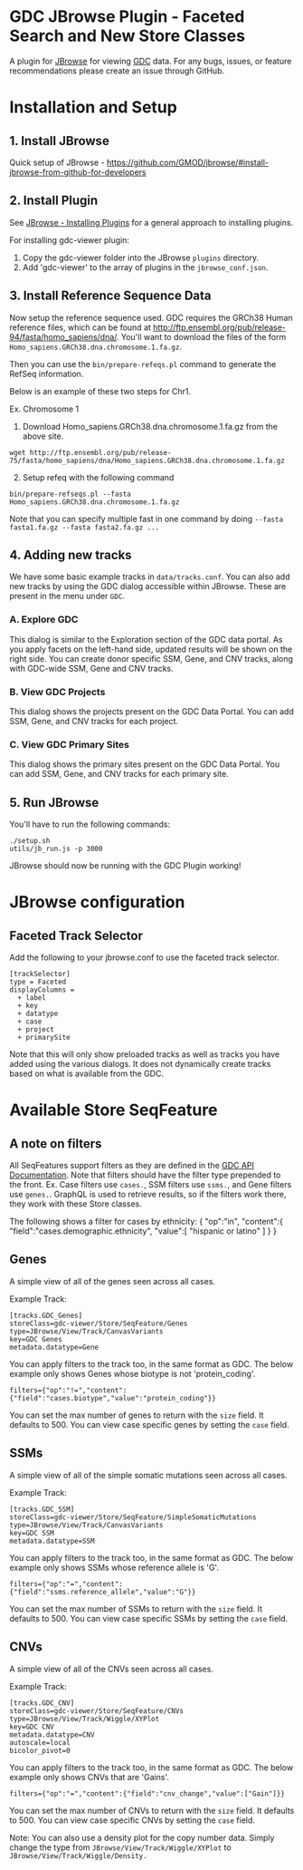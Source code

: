 # GDC JBrowse Plugin - Faceted Search and New Store Classes
A plugin for [JBrowse](https://jbrowse.org/) for viewing [GDC](https://gdc.cancer.gov/) data. For any bugs, issues, or feature recommendations please create an issue through GitHub.

# Installation and Setup
## 1. Install JBrowse
Quick setup of JBrowse - https://github.com/GMOD/jbrowse/#install-jbrowse-from-github-for-developers

## 2. Install Plugin
See [JBrowse - Installing Plugins](https://jbrowse.org/docs/plugins.html) for a general approach to installing plugins.

For installing gdc-viewer plugin:
1) Copy the gdc-viewer folder into the JBrowse `plugins` directory.
2) Add 'gdc-viewer' to the array of plugins in the `jbrowse_conf.json`.

## 3. Install Reference Sequence Data
Now setup the reference sequence used. GDC requires the GRCh38 Human reference files, which can be found at http://ftp.ensembl.org/pub/release-94/fasta/homo_sapiens/dna/. You'll want to download the files of the form `Homo_sapiens.GRCh38.dna.chromosome.1.fa.gz`.

Then you can use the `bin/prepare-refeqs.pl` command to generate the RefSeq information.

Below is an example of these two steps for Chr1.

Ex. Chromosome 1
1. Download Homo_sapiens.GRCh38.dna.chromosome.1.fa.gz from the above site.
```
wget http://ftp.ensembl.org/pub/release-75/fasta/homo_sapiens/dna/Homo_sapiens.GRCh38.dna.chromosome.1.fa.gz
```
2. Setup refeq with the following command
```
bin/prepare-refseqs.pl --fasta Homo_sapiens.GRCh38.dna.chromosome.1.fa.gz
```
Note that you can specify multiple fast in one command by doing `--fasta fasta1.fa.gz --fasta fasta2.fa.gz ...`

## 4. Adding new tracks
We have some basic example tracks in `data/tracks.conf`. You can also add new tracks by using the GDC dialog accessible within JBrowse. These are present in the menu under `GDC`.

### A. Explore GDC
This dialog is similar to the Exploration section of the GDC data portal. As you apply facets on the left-hand side, updated results will be shown on the right side. You can create donor specific SSM, Gene, and CNV tracks, along with GDC-wide SSM, Gene and CNV tracks.

### B. View GDC Projects
This dialog shows the projects present on the GDC Data Portal. You can add SSM, Gene, and CNV tracks for each project.

### C. View GDC Primary Sites
This dialog shows the primary sites present on the GDC Data Portal. You can add SSM, Gene, and CNV tracks for each primary site.

## 5. Run JBrowse
You'll have to run the following commands:

```
./setup.sh
utils/jb_run.js -p 3000
```

JBrowse should now be running with the GDC Plugin working!

# JBrowse configuration
## Faceted Track Selector
Add the following to your jbrowse.conf to use the faceted track selector.
```
[trackSelector]
type = Faceted
displayColumns =
  + label
  + key
  + datatype
  + case
  + project
  + primarySite
```

Note that this will only show preloaded tracks as well as tracks you have added using the various dialogs. It does not dynamically create tracks based on what is available from the GDC.

# Available Store SeqFeature
## A note on filters
All SeqFeatures support filters as they are defined in the [GDC API Documentation](https://docs.gdc.cancer.gov/API/Users_Guide/Search_and_Retrieval/#filters-specifying-the-query).
Note that filters should have the filter type prepended to the front. Ex. Case filters use `cases.`, SSM filters use `ssms.`, and Gene filters use `genes.`. GraphQL is used to retrieve results, so if the filters work there, they work with these Store classes.

The following shows a filter for cases by ethnicity:
{
  "op":"in",
  "content":{
    "field":"cases.demographic.ethnicity",
    "value":[
      "hispanic or latino"
    ]
  }
}

## Genes
A simple view of all of the genes seen across all cases.

Example Track:
```
[tracks.GDC_Genes]
storeClass=gdc-viewer/Store/SeqFeature/Genes
type=JBrowse/View/Track/CanvasVariants
key=GDC Genes
metadata.datatype=Gene
```

You can apply filters to the track too, in the same format as GDC. The below example only shows Genes whose biotype is not 'protein_coding'.

```
filters={"op":"!=","content":{"field":"cases.biotype","value":"protein_coding"}}
```

You can set the max number of genes to return with the `size` field. It defaults to 500.
You can view case specific genes by setting the `case` field.

## SSMs
A simple view of all of the simple somatic mutations seen across all cases.

Example Track:
```
[tracks.GDC_SSM]
storeClass=gdc-viewer/Store/SeqFeature/SimpleSomaticMutations
type=JBrowse/View/Track/CanvasVariants
key=GDC SSM
metadata.datatype=SSM
```

You can apply filters to the track too, in the same format as GDC. The below example only shows SSMs whose reference allele is 'G'.

```
filters={"op":"=","content":{"field":"ssms.reference_allele","value":"G"}}
```

You can set the max number of SSMs to return with the `size` field. It defaults to 500.
You can view case specific SSMs by setting the `case` field.

## CNVs
A simple view of all of the CNVs seen across all cases.

Example Track:
```
[tracks.GDC_CNV]
storeClass=gdc-viewer/Store/SeqFeature/CNVs
type=JBrowse/View/Track/Wiggle/XYPlot
key=GDC CNV
metadata.datatype=CNV
autoscale=local
bicolor_pivot=0
```

You can apply filters to the track too, in the same format as GDC. The below example only shows CNVs that are 'Gains'.

```
filters={"op":"=","content":{"field":"cnv_change","value":["Gain"]}}
```

You can set the max number of CNVs to return with the `size` field. It defaults to 500.
You can view case specific CNVs by setting the `case` field.

Note: You can also use a density plot for the copy number data. Simply change the type from `JBrowse/View/Track/Wiggle/XYPlot` to `JBrowse/View/Track/Wiggle/Density.`